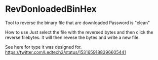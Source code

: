 # RevDonloadedBinHex
Tool to reverse the binary file that are downloaded
Password is "clean"

How to use Just select the file with the reversed bytes and then click the reverse filebytes.
It will then revese the bytes and write a new file.

See here for type it was designed for.
https://twitter.com/Ledtech3/status/1531659188396605441
